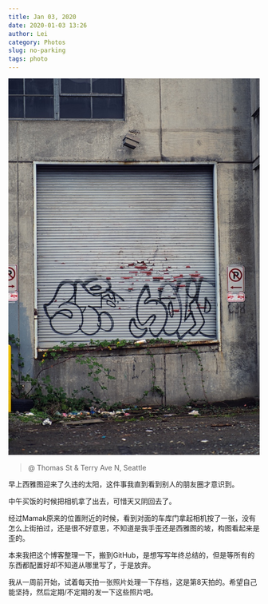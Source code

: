 ```yaml
---
title: Jan 03, 2020
date: 2020-01-03 13:26
author: Lei
category: Photos
slug: no-parking
tags: photo
---
```

![No Parking](/assets/photos/20-01-03-mini.jpg)
> @ Thomas St & Terry Ave N, Seattle

早上西雅图迎来了久违的太阳，这件事我直到看到别人的朋友圈才意识到。

中午买饭的时候把相机拿了出去，可惜天又阴回去了。

经过Mamak原来的位置附近的时候，看到对面的车库门拿起相机按了一张，没有怎么上街拍过，还是很不好意思，不知道是我手歪还是西雅图的坡，构图看起来是歪的。

本来我把这个博客整理一下，搬到GitHub，是想写写年终总结的，但是等所有的东西都配置好却不知道从哪里写了，于是放弃。

我从一周前开始，试着每天拍一张照片处理一下存档，这是第8天拍的。希望自己能坚持，然后定期/不定期的发一下这些照片吧。